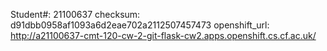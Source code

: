 Student#: 21100637
checksum: d91dbb0958af1093a6d2eae702a2112507457473
openshift_url: http://a21100637-cmt-120-cw-2-git-flask-cw2.apps.openshift.cs.cf.ac.uk/
